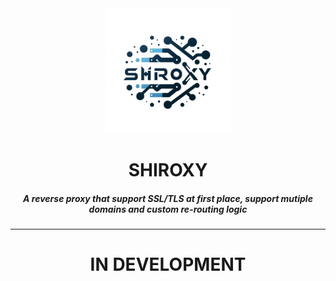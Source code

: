 <div align="center">
  <img width="200" src="media/shiroxylogo_transparent.png" alt="shiroxy Logo">
  <!-- <br> -->
  <h1>SHIROXY</h1>
  <h5>A reverse proxy that support SSL/TLS at first place, support mutiple domains and custom re-routing logic</h5>
</div>
<hr>

<div align="center">
  <h1>IN DEVELOPMENT</h1>
</div>
